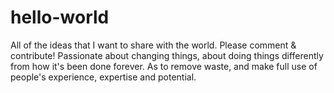 # hello-world
All of the ideas that I want to share with the world. Please comment &amp; contribute!
Passionate about changing things, about doing things differently from how it's been done forever. As to remove waste, and make full use of people's experience, expertise and potential.
